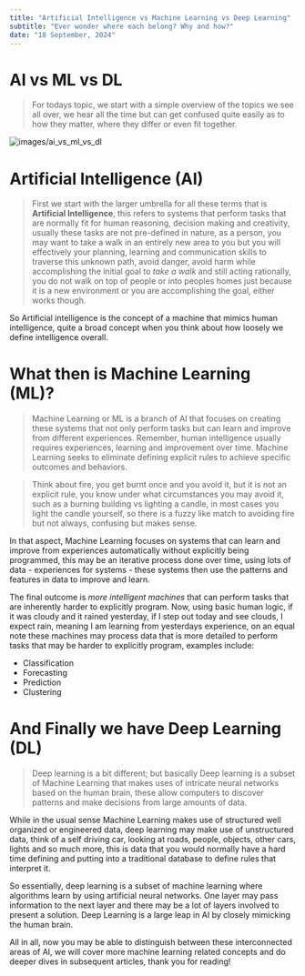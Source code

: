 ```yaml
---
title: "Artificial Intelligence vs Machine Learning vs Deep Learning"
subtitle: "Ever wonder where each belong? Why and how?"
date: "18 September, 2024"
---
```


# AI vs ML vs DL
> For todays topic, we start with a simple overview of the topics we see all over, we hear all the time but can get confused quite easily as to how they matter, where they differ or even fit together.

![images/ai_vs_ml_vs_dl](/images/blog/ai_vs_ml_vs_dl.jpg)

# Artificial Intelligence (AI)
> First we start with the larger umbrella for all these terms that is **Artificial Intelligence**, this refers to systems that perform tasks that are normally fit for human reasoning, decision making and creativity, usually these tasks are not pre-defined in nature, as a person, you may want to take a walk in an entirely new area to you but you will effectively your planning, learning and communication skills to traverse this unknown path, avoid danger, avoid harm while accomplishing the initial goal to *take a walk* and still acting rationally, you do not walk on top of people or into peoples homes just because it is a new environment or you are accomplishing the goal, either works though. 

So Artificial intelligence is the concept of a machine that mimics human intelligence, quite a broad concept when you think about how loosely we define intelligence overall.


# What then is Machine Learning (ML)?
> Machine Learning or ML is a branch of AI that focuses on creating these systems that not only perform tasks but can learn and improve from different experiences. Remember, human intelligence usually requires experiences, learning and improvement over time. Machine Learning seeks to eliminate defining explicit rules to achieve specific outcomes and behaviors.

> Think about fire, you get burnt once and you avoid it, but it is not an explicit rule, you know under what circumstances you may avoid it, such as a burning building vs lighting a candle, in most cases you light the candle yourself, so there is a fuzzy like match to avoiding fire but not always, confusing but makes sense.

In that aspect, Machine Learning focuses on systems that can learn and improve from experiences automatically without explicitly being programmed, this may be an iterative process done over time, using lots of data - experiences for systems - these systems then use the patterns and features in data to improve and learn.

The final outcome is *more intelligent machines* that can perform tasks that are inherently harder to explicitly program. Now, using basic human logic, if it was cloudy and it rained yesterday, if I step out today and see clouds, I expect rain, meaning I am learning from yesterdays experience, on an equal note these machines may process data that is more detailed to perform tasks that may be harder to explicitly program, examples include: 
- Classification
- Forecasting 
- Prediction
- Clustering


# And Finally we have Deep Learning (DL)
> Deep learning is a bit different; but basically Deep learning is a subset of Machine Learning that makes uses of intricate neural networks based on the human brain,  these allow computers to discover patterns and make decisions from large amounts of data.

While in the usual sense Machine Learning makes use of structured well organized or engineered data, deep learning may make use of unstructured data, think of a self driving car, looking at roads, people, objects, other cars, lights and so much more, this is data that you would normally have a hard time defining and putting into a traditional database to define rules that interpret it.

So essentially, deep learning is a subset of machine learning where algorithms learn by using artificial neural networks. One layer may pass information to the next layer and there may be a lot of layers involved to present a solution. Deep Learning is a large leap in AI by closely mimicking the human brain.

All in all, now you may be able to distinguish between these interconnected areas of AI, we will cover more machine learning related concepts and do deeper dives in subsequent articles, thank you for reading! 